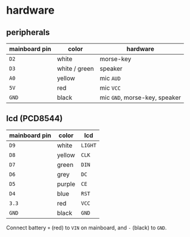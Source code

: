 # hardware

## peripherals

| mainboard pin   | color          | hardware                      |
|-----------------|----------------|-------------------------------|
| `D2`            | white          | morse-key                     |
| `D3`            | white / green  | speaker                       |
| `A0`            | yellow         | mic `AUD`                     |
| `5V`            | red            | mic `VCC`                     |
| `GND`           | black          | mic `GND`, morse-key, speaker |

## lcd (PCD8544)

| mainboard pin   | color  | lcd     |
|-----------------|--------|---------|
| `D9`            | white  | `LIGHT` |
| `D8`            | yellow | `CLK`   |
| `D7`            | green  | `DIN`   |
| `D6`            | grey   | `DC`    |
| `D5`            | purple | `CE`    |
| `D4`            | blue   | `RST`   |
| `3.3`           | red    | `VCC`   |
| `GND`           | black  | `GND`   |

Connect battery `+` (red) to `VIN` on mainboard, and `-` (black) to `GND`.